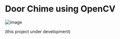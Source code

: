 # Door Chime using OpenCV
 
![image](https://github.com/arpy8/Plant_Disease_Detection_using_CNN/assets/74809468/18caf26f-a144-4a1a-83ff-cd9c5c074507)

(this project under development)
